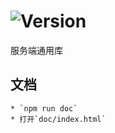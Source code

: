 # ![Version](https://img.shields.io/badge/version-12.123.34-green.svg)

服务端通用库

## 文档
    * `npm run doc`
    * 打开`doc/index.html`
